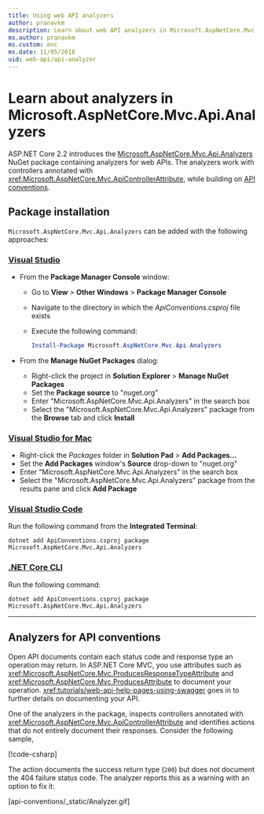 ```yaml
---
title: Using web API analyzers
author: pranavkm
description: Learn about web API analyzers in Microsoft.AspNetCore.Mvc.Api.Analyzers
ms.author: pranavkm
ms.custom: mvc
ms.date: 11/05/2018
uid: web-api/api-analyzer
---
```

# Learn about analyzers in Microsoft.AspNetCore.Mvc.Api.Analyzers

ASP.NET Core 2.2 introduces the [Microsoft.AspNetCore.Mvc.Api.Analyzers](https://www.nuget.org/packages/Microsoft.AspNetCore.Mvc.Api.Analyzers) NuGet package containing analyzers for web APIs. The analyzers work with controllers annotated with <xref:Microsoft.AspNetCore.Mvc.ApiControllerAttribute>, while building on [API conventions](<xref:web-api/action-return-types>).

## Package installation

`Microsoft.AspNetCore.Mvc.Api.Analyzers` can be added with the following approaches:

### [Visual Studio](#tab/visual-studio)

* From the **Package Manager Console** window:
  * Go to **View** > **Other Windows** > **Package Manager Console**
  * Navigate to the directory in which the *ApiConventions.csproj* file exists
  * Execute the following command:

    ```powershell
    Install-Package Microsoft.AspNetCore.Mvc.Api.Analyzers
    ```

* From the **Manage NuGet Packages** dialog:
  * Right-click the project in **Solution Explorer** > **Manage NuGet Packages**
  * Set the **Package source** to "nuget.org"
  * Enter "Microsoft.AspNetCore.Mvc.Api.Analyzers" in the search box
  * Select the "Microsoft.AspNetCore.Mvc.Api.Analyzers" package from the **Browse** tab and click **Install**

### [Visual Studio for Mac](#tab/visual-studio-mac)

* Right-click the *Packages* folder in **Solution Pad** > **Add Packages...**
* Set the **Add Packages** window's **Source** drop-down to "nuget.org"
* Enter "Microsoft.AspNetCore.Mvc.Api.Analyzers" in the search box
* Select the "Microsoft.AspNetCore.Mvc.Api.Analyzers" package from the results pane and click **Add Package**

### [Visual Studio Code](#tab/visual-studio-code)

Run the following command from the **Integrated Terminal**:

```console
dotnet add ApiConventions.csproj package Microsoft.AspNetCore.Mvc.Api.Analyzers
```

### [.NET Core CLI](#tab/netcore-cli)

Run the following command:

```console
dotnet add ApiConventions.csproj package Microsoft.AspNetCore.Mvc.Api.Analyzers
```

---

## Analyzers for API conventions

Open API documents contain each status code and response type an operation may return. In ASP.NET Core MVC, you use attributes such as <xref:Microsoft.AspNetCore.Mvc.ProducesResponseTypeAttribute> and <xref:Microsoft.AspNetCore.Mvc.ProducesAttribute> to document your operation. <xref:tutorials/web-api-help-pages-using-swagger> goes in to further details on documenting your API.

One of the analyzers in the package, inspects controllers annotated with <xref:Microsoft.AspNetCore.Mvc.ApiControllerAttribute> and identifies actions that do not entirely document their responses. Consider the following sample,

[!code-csharp[](api-conventions/sample/Controllers/ContactsController.cs?name=missing404docs&highlight=8-9)]

The action documents the success return type (`200`) but does not document the 404 failure status code. The analyzer reports this as a warning with an option to fix it:

[api-conventions/_static/Analyzer.gif]
